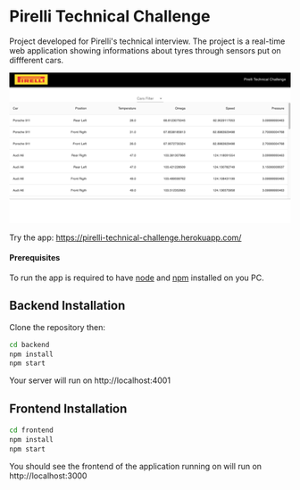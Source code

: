 # Pirelli Technical Challenge

Project developed for Pirelli's technical interview.
The project is a real-time web application showing informations about tyres through sensors put on diffferent cars.

![image](https://github.com/GianoglioEnrico/Pirelli-Technical-Challenge/blob/main/web-app-image.png)

Try the app: https://pirelli-technical-challenge.herokuapp.com/

#### Prerequisites

To run the app is required to have [node](https://nodejs.org/it/) and [npm](https://www.npmjs.com/) installed on you PC.

## Backend Installation

Clone the repository then:

```bash
cd backend
npm install
npm start
```

Your server will run on http://localhost:4001

## Frontend Installation

```bash
cd frontend
npm install
npm start
```

You should see the frontend of the application running on will run on http://localhost:3000
